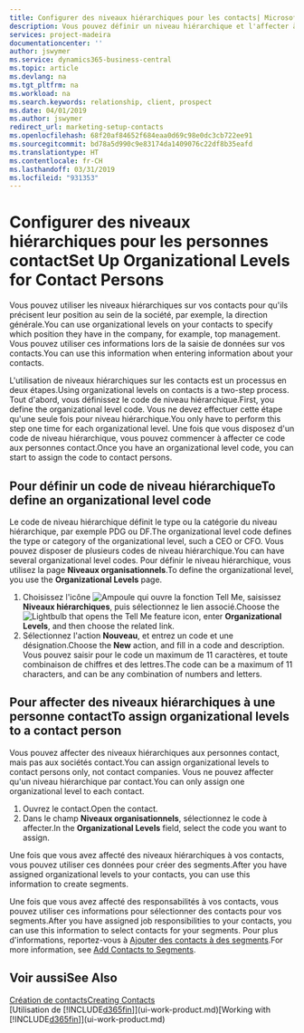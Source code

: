 ```yaml
---
title: Configurer des niveaux hiérarchiques pour les contacts| Microsoft Docs
description: Vous pouvez définir un niveau hiérarchique et l'affecter à vos contacts pour indiquer leur position au sein de leur société, par exemple, la direction générale.
services: project-madeira
documentationcenter: ''
author: jswymer
ms.service: dynamics365-business-central
ms.topic: article
ms.devlang: na
ms.tgt_pltfrm: na
ms.workload: na
ms.search.keywords: relationship, client, prospect
ms.date: 04/01/2019
ms.author: jswymer
redirect_url: marketing-setup-contacts
ms.openlocfilehash: 68f20af84652f684eaa0d69c98e0dc3cb722ee91
ms.sourcegitcommit: bd78a5d990c9e83174da1409076c22df8b35eafd
ms.translationtype: HT
ms.contentlocale: fr-CH
ms.lasthandoff: 03/31/2019
ms.locfileid: "931353"
---
```

# <a name="set-up-organizational-levels-for-contact-persons"></a><span data-ttu-id="b9704-103">Configurer des niveaux hiérarchiques pour les personnes contact</span><span class="sxs-lookup"><span data-stu-id="b9704-103">Set Up Organizational Levels for Contact Persons</span></span>
<span data-ttu-id="b9704-104">Vous pouvez utiliser les niveaux hiérarchiques sur vos contacts pour qu'ils précisent leur position au sein de la société, par exemple, la direction générale.</span><span class="sxs-lookup"><span data-stu-id="b9704-104">You can use organizational levels on your contacts to specify which position they have in the company, for example, top management.</span></span> <span data-ttu-id="b9704-105">Vous pouvez utiliser ces informations lors de la saisie de données sur vos contacts.</span><span class="sxs-lookup"><span data-stu-id="b9704-105">You can use this information when entering information about your contacts.</span></span>

<span data-ttu-id="b9704-106">L'utilisation de niveaux hiérarchiques sur les contacts est un processus en deux étapes.</span><span class="sxs-lookup"><span data-stu-id="b9704-106">Using organizational levels on contacts is a two-step process.</span></span> <span data-ttu-id="b9704-107">Tout d'abord, vous définissez le code de niveau hiérarchique.</span><span class="sxs-lookup"><span data-stu-id="b9704-107">First, you define the organizational level code.</span></span> <span data-ttu-id="b9704-108">Vous ne devez effectuer cette étape qu'une seule fois pour niveau hiérarchique.</span><span class="sxs-lookup"><span data-stu-id="b9704-108">You only have to perform this step one time for each organizational level.</span></span> <span data-ttu-id="b9704-109">Une fois que vous disposez d'un code de niveau hiérarchique, vous pouvez commencer à affecter ce code aux personnes contact.</span><span class="sxs-lookup"><span data-stu-id="b9704-109">Once you have an organizational level code, you can start to assign the code to contact persons.</span></span>

## <a name="to-define-an-organizational-level-code"></a><span data-ttu-id="b9704-110">Pour définir un code de niveau hiérarchique</span><span class="sxs-lookup"><span data-stu-id="b9704-110">To define an organizational level code</span></span>
<span data-ttu-id="b9704-111">Le code de niveau hiérarchique définit le type ou la catégorie du niveau hiérarchique, par exemple PDG ou DF.</span><span class="sxs-lookup"><span data-stu-id="b9704-111">The organizational level code defines the type or category of the organizational level, such a CEO  or CFO.</span></span> <span data-ttu-id="b9704-112">Vous pouvez disposer de plusieurs codes de niveau hiérarchique.</span><span class="sxs-lookup"><span data-stu-id="b9704-112">You can have several organizational level codes.</span></span> <span data-ttu-id="b9704-113">Pour définir le niveau hiérarchique, vous utilisez la page **Niveaux organisationnels**.</span><span class="sxs-lookup"><span data-stu-id="b9704-113">To define the organizational level, you use the **Organizational Levels** page.</span></span>

1. <span data-ttu-id="b9704-114">Choisissez l'icône ![Ampoule qui ouvre la fonction Tell Me](media/ui-search/search_small.png "Dites-moi ce que vous voulez faire"), saisissez **Niveaux hiérarchiques**, puis sélectionnez le lien associé.</span><span class="sxs-lookup"><span data-stu-id="b9704-114">Choose the ![Lightbulb that opens the Tell Me feature](media/ui-search/search_small.png "Tell me what you want to do") icon, enter **Organizational Levels**, and then choose the related link.</span></span>
2. <span data-ttu-id="b9704-115">Sélectionnez l'action **Nouveau**, et entrez un code et une désignation.</span><span class="sxs-lookup"><span data-stu-id="b9704-115">Choose the **New** action, and fill in a code and description.</span></span> <span data-ttu-id="b9704-116">Vous pouvez saisir pour le code un maximum de 11 caractères, et toute combinaison de chiffres et des lettres.</span><span class="sxs-lookup"><span data-stu-id="b9704-116">The code can be a maximum of 11 characters, and can be any combination of numbers and letters.</span></span>

## <a name="to-assign-organizational-levels-to-a-contact-person"></a><span data-ttu-id="b9704-117">Pour affecter des niveaux hiérarchiques à une personne contact</span><span class="sxs-lookup"><span data-stu-id="b9704-117">To assign organizational levels to a contact person</span></span>
<span data-ttu-id="b9704-118">Vous pouvez affecter des niveaux hiérarchiques aux personnes contact, mais pas aux sociétés contact.</span><span class="sxs-lookup"><span data-stu-id="b9704-118">You can assign organizational levels to contact persons only, not contact companies.</span></span> <span data-ttu-id="b9704-119">Vous ne pouvez affecter qu'un niveau hiérarchique par contact.</span><span class="sxs-lookup"><span data-stu-id="b9704-119">You can only assign one organizational level to each contact.</span></span>

1. <span data-ttu-id="b9704-120">Ouvrez le contact.</span><span class="sxs-lookup"><span data-stu-id="b9704-120">Open the contact.</span></span>
2. <span data-ttu-id="b9704-121">Dans le champ **Niveaux organisationnels**, sélectionnez le code à affecter.</span><span class="sxs-lookup"><span data-stu-id="b9704-121">In the **Organizational Levels** field, select the code you want to assign.</span></span>

<span data-ttu-id="b9704-122">Une fois que vous avez affecté des niveaux hiérarchiques à vos contacts, vous pouvez utiliser ces données pour créer des segments.</span><span class="sxs-lookup"><span data-stu-id="b9704-122">After you have assigned organizational levels to your contacts, you can use this information to create segments.</span></span>

<span data-ttu-id="b9704-123">Une fois que vous avez affecté des responsabilités à vos contacts, vous pouvez utiliser ces informations pour sélectionner des contacts pour vos segments.</span><span class="sxs-lookup"><span data-stu-id="b9704-123">After you have assigned job responsibilities to your contacts, you can use this information to select contacts for your segments.</span></span> <span data-ttu-id="b9704-124">Pour plus d'informations, reportez-vous à [Ajouter des contacts à des segments](marketing-add-contact-segment.md).</span><span class="sxs-lookup"><span data-stu-id="b9704-124">For more information, see [Add Contacts to Segments](marketing-add-contact-segment.md).</span></span>

## <a name="see-also"></a><span data-ttu-id="b9704-125">Voir aussi</span><span class="sxs-lookup"><span data-stu-id="b9704-125">See Also</span></span>
[<span data-ttu-id="b9704-126">Création de contacts</span><span class="sxs-lookup"><span data-stu-id="b9704-126">Creating Contacts</span></span>](marketing-create-contact-companies.md)  
<span data-ttu-id="b9704-127">[Utilisation de [!INCLUDE[d365fin](includes/d365fin_md.md)]](ui-work-product.md)</span><span class="sxs-lookup"><span data-stu-id="b9704-127">[Working with [!INCLUDE[d365fin](includes/d365fin_md.md)]](ui-work-product.md)</span></span>  
